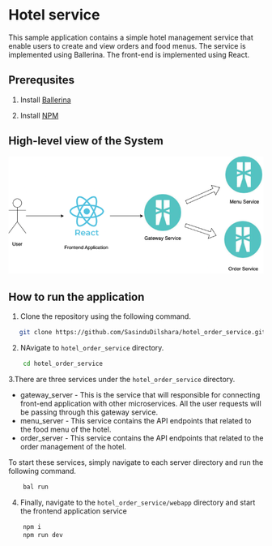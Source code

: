 # Hotel service

This sample application contains a simple hotel management service that enable users to create and view orders and food menus. The service is implemented using Ballerina. The front-end is implemented using React.

## Prerequsites

1. Install [Ballerina](https://ballerina.io/downloads/)

2. Install [NPM](https://www.npmjs.com/get-npm)

## High-level view of the System

![Architecture](highlevel_architecture.png)

## How to run the application

1. Clone the repository using the following command.

```bash
   git clone https://github.com/SasinduDilshara/hotel_order_service.git
```

2. NAvigate to `hotel_order_service` directory.

```bash
    cd hotel_order_service
```

3.There are three services under the `hotel_order_service` directory.

* gateway_server - This is the service that will responsible for connecting front-end application with other microservices.
All the user requests will be passing through this gateway service.
* menu_server - This service contains the API endpoints that related to the food menu of the hotel.
* order_server - This service contains the API endpoints that related to the order management of the hotel.

To start these services, simply navigate to each server directory and run the following command.
```bash
    bal run
```

4. Finally, navigate to the `hotel_order_service/webapp` directory and start the frontend application service

```
    npm i
    npm run dev
```
